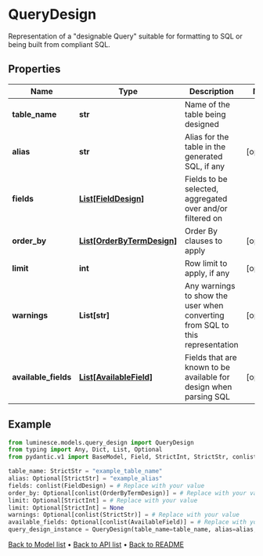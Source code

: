 # QueryDesign

Representation of a \"designable Query\" suitable for formatting to SQL or being built from compliant SQL.
## Properties
Name | Type | Description | Notes
------------ | ------------- | ------------- | -------------
**table_name** | **str** | Name of the table being designed | 
**alias** | **str** | Alias for the table in the generated SQL, if any | [optional] 
**fields** | [**List[FieldDesign]**](FieldDesign.md) | Fields to be selected, aggregated over and/or filtered on | 
**order_by** | [**List[OrderByTermDesign]**](OrderByTermDesign.md) | Order By clauses to apply | [optional] 
**limit** | **int** | Row limit to apply, if any | [optional] 
**warnings** | **List[str]** | Any warnings to show the user when converting from SQL to this representation | [optional] 
**available_fields** | [**List[AvailableField]**](AvailableField.md) | Fields that are known to be available for design when parsing SQL | [optional] 
## Example

```python
from luminesce.models.query_design import QueryDesign
from typing import Any, Dict, List, Optional
from pydantic.v1 import BaseModel, Field, StrictInt, StrictStr, conlist, constr

table_name: StrictStr = "example_table_name"
alias: Optional[StrictStr] = "example_alias"
fields: conlist(FieldDesign) = # Replace with your value
order_by: Optional[conlist(OrderByTermDesign)] = # Replace with your value
limit: Optional[StrictInt] = # Replace with your value
limit: Optional[StrictInt] = None
warnings: Optional[conlist(StrictStr)] = # Replace with your value
available_fields: Optional[conlist(AvailableField)] = # Replace with your value
query_design_instance = QueryDesign(table_name=table_name, alias=alias, fields=fields, order_by=order_by, limit=limit, warnings=warnings, available_fields=available_fields)

```

[Back to Model list](../README.md#documentation-for-models) &#8226; [Back to API list](../README.md#documentation-for-api-endpoints) &#8226; [Back to README](../README.md)

